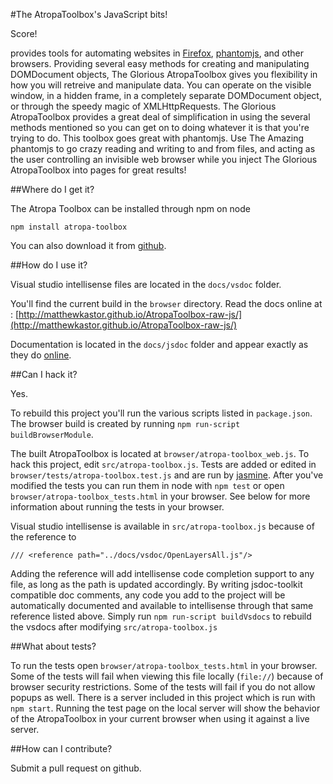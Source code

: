 #The AtropaToolbox's JavaScript bits!

Score!

<a href="https://github.com/matthewkastor/AtropaToolbox-raw-js"></a> provides
 tools for automating websites in
 <a href="http://www.mozilla.org/en-US/firefox/new/"
 target="_blank">Firefox</a>, <a target="_blank"
 href="http://phantomjs.org/">phantomjs</a>, and other browsers. Providing
 several easy methods for creating and manipulating DOMDocument objects, The
 Glorious AtropaToolbox gives you flexibility in how you will retreive and
 manipulate data. You can operate on the visible window, in a hidden frame, in
 a completely separate DOMDocument object, or through the speedy magic of
 XMLHttpRequests. The Glorious AtropaToolbox provides a great deal of
 simplification in using the several methods mentioned so you can get on to
 doing whatever it is that you're trying to do. This toolbox goes great with
 phantomjs. Use The Amazing phantomjs to go crazy reading and writing to and
 from files, and acting as the user controlling an invisible web browser while
 you inject The Glorious AtropaToolbox into pages for great results!

##Where do I get it?

The Atropa Toolbox can be installed through npm on node

```
npm install atropa-toolbox
```

You can also download it from [github](https://github.com/matthewkastor/AtropaToolbox-raw-js/).

##How do I use it?

Visual studio intellisense files are located in the `docs/vsdoc` folder. 

You'll find the current build in the `browser` directory. Read the docs online at : [http://matthewkastor.github.io/AtropaToolbox-raw-js/](http://matthewkastor.github.io/AtropaToolbox-raw-js/)

Documentation is located in the `docs/jsdoc` folder and appear exactly as they do [online](http://matthewkastor.github.io/AtropaToolbox-raw-js/docs/jsdoc/index.html).

##Can I hack it?

Yes.

To rebuild this project you'll run the various scripts listed in `package.json`. The browser build is created by running `npm run-script buildBrowserModule`.

The built AtropaToolbox is located at `browser/atropa-toolbox_web.js`. To hack this project, edit `src/atropa-toolbox.js`. Tests are added or edited in `browser/tests/atropa-toolbox.test.js` and are run by [jasmine](https://jasmine.github.io/). After you've modified the tests you can run them in node with `npm test` or open `browser/atropa-toolbox_tests.html` in your browser. See below for more information about running the tests in your browser.

Visual studio intellisense is available in `src/atropa-toolbox.js` because of the reference to
```
/// <reference path="../docs/vsdoc/OpenLayersAll.js"/>
```

Adding the reference will add intellisense code completion support to any file, as long as the path is updated accordingly. By writing jsdoc-toolkit compatible doc comments, any code you add to the project will be automatically documented and available to intellisense through that same reference listed above. Simply run `npm run-script buildVsdocs` to rebuild the vsdocs after modifying `src/atropa-toolbox.js`

##What about tests?

To run the tests open `browser/atropa-toolbox_tests.html` in your browser. Some of the tests will fail when viewing this file locally (`file://`) because of browser security restrictions. Some of the tests will fail if you do not allow popups as well. There is a server included in this project which is run with `npm start`. Running the test page on the local server will show the behavior of the AtropaToolbox in your current browser when using it against a live server.

##How can I contribute?

Submit a pull request on github.
